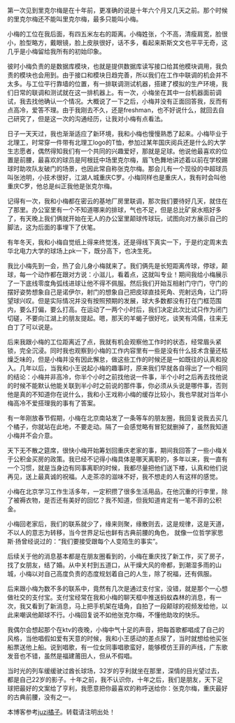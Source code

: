 第一次见到里克尔梅是在十年前，更准确的说是十年六个月又几天之前。那个时候的里克尔梅还不能叫里克尔梅，最多只能叫小梅。

小梅的工位在我后面，有四五米左右的距离。小梅姓张，个不高，清瘦肩宽，脸很小，脸型略方，戴眼镜，脸上皮肤很好，话不多，看起来斯斯文文也平平无奇，这几乎是小梅留给我所有的初始印象。

彼时小梅负责的是数据库模块，也就是提供数据库读写接口给其他模块调用，我负责的模块也会用到。由于接口和模块日趋完善，所以我们在工作中联调的机会并不太多。与工位平行靠墙的位置，有一排联调测试机器，搭建了模拟的生产环境，我们日常的联调和测试就在这一排机器上。有一次，小梅坐在其中一台机器面前调试，我去找他确认一个情况。大概说了一下之后，小梅并没有正面回答我，反而有点高冷，爱答不理。由于我刚去不久，还是freshman，也不好说什么，就回去自己研究了，但是这一次的沟通经历，让我对小梅有点看法。

日子一天天过，我也渐渐适应了新环境，我和小梅也慢慢熟悉了起来。小梅毕业于北理工，时常穿一件带有北理工logo的T恤，参加过某年国庆阅兵还是什么的大学生志愿者，偶然得知我们有一个共同的兴趣爱好，那就是足球。他说他最喜欢的位置是前腰，最喜欢的球员是阿根廷中场里克尔梅，眉飞色舞地讲述着以前在学校踢球时助攻队友破门的场景，也因此常自称张克尔梅。那会儿有一个现役的中超球员叫张池明，小技术很好，江湖人城重庆C罗。小梅同样也是重庆人，我有时会叫他重庆C罗，他总是纠正我他是张克尔梅。

记得有一次，我和小梅都在密云的基地厂房里联调，那次我们要待好几天，就住在了那里。办公室里有一个不知道哪来的排球，气也不足，但是总比矿泉水瓶好多了，有天晚上我们俩就开始在无人的办公室里颠球传球玩，试图向对方展示自己的脚法，这为后面的事埋下了伏笔。

有年冬天，我和小梅自觉纸上得来终觉浅，还是得线下真实一下，于是约定周末去华北电力大学的球场上pk一下，既分高下，也决生死。

我比小梅先到一会，热了会儿身小梅就来了。我们俩先是长短距离传球，停球，颠球，每一个动作都在跟对方说：小滋儿，看着点，这就叫专业！期间我给小梅展示了一下底线零度角弧线进球让他不得不佩服。然后我们开始互相射门守门，守门的摆好姿势想象自己是诺伊尔，射门的想象自己把皮球直挂死角、兜射远角，让门将望球兴叹。但是实际情况并没有按照预期的发展，球大多数都没有打在门框范围内，要么打偏，要么打高。在运动了一两个小时后，我们决定此次比试只作为闭门切磋，不要向江湖上的朋友提起。嗯，那天的羊蝎子很好吃，谈笑有鸿儒，往来无白丁了可以说是。

后来我跟小梅的工位距离近了点，我就有机会观察他工作时的状态，经常眉头紧锁，完全沉浸。同时我也观察到小梅的工作内容里有一些是没有什么技术含量还枯燥乏味的，但是小梅并没有因此懈怠，做这些工作的时候还是一如既往的认真和投入。几年以后，当我和小王说起小梅的趣事时，原来我们早就各自得出了一个相同的结论：小梅并非高冷，你半个小时之前找他说一件事，半个小时之后再去找他说的时候不能默认他能关联到半小时之前说的那件事，你必须从头说是哪件事，否则他是真的不知道你在说什么，我和小王戏称小梅的缓存比较小，我也早就对当年小梅高冷不爱搭理我的事有了答案。

有一年刚放春节假期，小梅在北京南站发了一条等车的朋友圈，我回复说我去买几个橘子，你就站在此地，不要走动。隔了一会感觉略有冒犯就删掉了，虽然我知道小梅并不会介意。

天下无不散之筵席，很快小梅开始筹划回重庆老家的事，期间我回答了一些小梅关于公积金买房的政策。我已经不记得小梅具体是哪天离职的，多年以来，我一直有一个习惯，就是当身边有同事离职的时候，我都尽量把他们送下楼，认真和他们说再见，送上最真诚的祝福。人走茶凉的滋味不好，我不想走的人有这样的感觉。

小梅在北京学习工作生活多年，一定积攒了很多生活用品，在他沉重的行李里，除了被褥衣物，是否还有美好的回忆？我不知道，但我知道肯定有一笔不菲的公积金。

小梅回老家后，我们的联系就少了，缘来则聚，缘散则去，这是规律，这是天道，不以人的意志为转移，当今世界足坛也鲜有古典前腰的角色， 就像一位哲学家思斯·扬曾经说过的：“我们要接受跟每个人变陌生的事实”。

后续关于他的消息基本都是在朋友圈看到的，小梅在重庆找了新工作，买了房子，找了女朋友，结了婚。从中关村到五道口，从干燥大风的帝都，到潮湿多雨的山城，小梅以对自己高度负责的态度规划着自己的人生，除了祝福，还有佩服。

后来跟小梅为数不多的联系中，竟然有几次是通过支付宝，没错，就是那个一心想做社交的支付宝。支付宝经常在我和小梅的聊天框中推送蚂蚁森林的消息，有一次，我又看到了新消息，马上把手机架在墙角，自拍了一段颠球的视频发给他，以此来嘲讽他颠球不行。小梅回复说不如他张克尔梅，不懂他助攻的快乐。

我偶尔会想起那个在ktv的夜晚，小梅中气十足的声音，把每首歌都唱成了自己的风格，当他唱假如爱有天意的时候，我和小王感动的差点尿了，当时就想给他买张船票送他上船。说到唱歌，有一位女同事唱歌蛮好，能够模仿王菲的声线，广东歌发音也不错，虽然是福建莆田人，但从不假唱。

当时光的列车缓缓驶过酋长球场，32岁的亨利就坐在那里，深情的目光望过去，都是自己22岁的影子。十年之前，我不认识你，十年之后，我们是朋友，天下足球把最好的文案给了亨利，我愿意把你最喜欢的称呼送给你：张克尔梅，重庆最好的古典前腰，没有之一。

本博客参考[juzi橘子](https://juzi996.com)。转载请注明出处！
